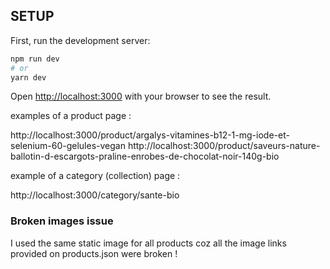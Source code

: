 ## SETUP

First, run the development server:

```bash
npm run dev
# or
yarn dev
```

Open [http://localhost:3000](http://localhost:3000) with your browser to see the result.

examples of a product page :

http://localhost:3000/product/argalys-vitamines-b12-1-mg-iode-et-selenium-60-gelules-vegan
http://localhost:3000/product/saveurs-nature-ballotin-d-escargots-praline-enrobes-de-chocolat-noir-140g-bio

example of a category (collection) page :

http://localhost:3000/category/sante-bio


### Broken images issue

I used the same static image for all products coz all the image links provided on products.json were broken !

